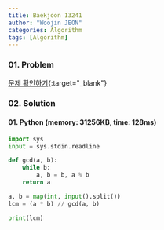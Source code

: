 ```yaml
---
title: Baekjoon 13241
author: "Woojin JEON"
categories: Algorithm
tags: [Algorithm]
---
```


### 01. Problem

[문제 확인하기](https://www.acmicpc.net/problem/13241){:target="_blank"}

### 02. Solution

#### 01. Python (memory: 31256KB, time: 128ms)

```Python
import sys
input = sys.stdin.readline

def gcd(a, b):
    while b:
        a, b = b, a % b
    return a

a, b = map(int, input().split())
lcm = (a * b) // gcd(a, b)

print(lcm)
```
